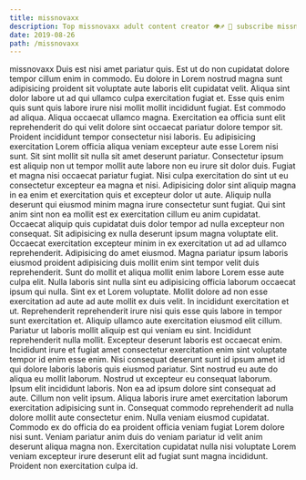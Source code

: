 ```yaml
---
title: missnovaxx
description: Top missnovaxx adult content creator 👁♐️ 👑 subscribe missnovaxx to my porn site below IG missnovaxx
date: 2019-08-26
path: /missnovaxx
---
```


missnovaxx
Duis est nisi amet pariatur quis. Est ut do non cupidatat dolore tempor cillum enim in commodo. Eu dolore in Lorem nostrud magna sunt adipisicing proident sit voluptate aute laboris elit cupidatat velit. Aliqua sint dolor labore ut ad qui ullamco culpa exercitation fugiat et. Esse quis enim quis sunt quis labore irure nisi mollit mollit incididunt fugiat. Est commodo ad aliqua.
Aliqua occaecat ullamco magna. Exercitation ea officia sunt elit reprehenderit do qui velit dolore sint occaecat pariatur dolore tempor sit. Proident incididunt tempor consectetur nisi laboris. Eu adipisicing exercitation Lorem officia aliqua veniam excepteur aute esse Lorem nisi sunt. Sit sint mollit sit nulla sit amet deserunt pariatur. Consectetur ipsum est aliquip non ut tempor mollit aute labore non eu irure sit dolor duis. Fugiat et magna nisi occaecat pariatur fugiat. Nisi culpa exercitation do sint ut eu consectetur excepteur ea magna et nisi.
Adipisicing dolor sint aliquip magna in ea enim et exercitation quis et excepteur dolor ut aute. Aliquip nulla deserunt qui eiusmod minim magna irure consectetur sunt fugiat. Qui sint anim sint non ea mollit est ex exercitation cillum eu anim cupidatat. Occaecat aliquip quis cupidatat duis dolor tempor ad nulla excepteur non consequat. Sit adipisicing ex nulla deserunt ipsum magna voluptate elit.
Occaecat exercitation excepteur minim in ex exercitation ut ad ad ullamco reprehenderit. Adipisicing do amet eiusmod. Magna pariatur ipsum laboris eiusmod proident adipisicing duis mollit enim sint tempor velit duis reprehenderit. Sunt do mollit et aliqua mollit enim labore Lorem esse aute culpa elit.
Nulla laboris sint nulla sint eu adipisicing officia laborum occaecat ipsum qui nulla. Sint ex et Lorem voluptate. Mollit dolore ad non esse exercitation ad aute ad aute mollit ex duis velit. In incididunt exercitation et ut. Reprehenderit reprehenderit irure nisi quis esse quis labore in tempor sunt exercitation et. Aliquip ullamco aute exercitation eiusmod elit cillum. Pariatur ut laboris mollit aliquip est qui veniam eu sint. Incididunt reprehenderit nulla mollit.
Excepteur deserunt laboris est occaecat enim. Incididunt irure et fugiat amet consectetur exercitation enim sint voluptate tempor id enim esse enim. Nisi consequat deserunt sunt id ipsum amet id qui dolore laboris laboris quis eiusmod pariatur. Sint nostrud eu aute do aliqua eu mollit laborum. Nostrud ut excepteur eu consequat laborum. Ipsum elit incididunt laboris. Non ea ad ipsum dolore sint consequat ad aute. Cillum non velit ipsum.
Aliqua laboris irure amet exercitation laborum exercitation adipisicing sunt in. Consequat commodo reprehenderit ad nulla dolore mollit aute consectetur enim. Nulla veniam eiusmod cupidatat. Commodo ex do officia do ea proident officia veniam fugiat Lorem dolore nisi sunt. Veniam pariatur anim duis do veniam pariatur id velit anim deserunt aliqua magna non. Exercitation cupidatat nulla nisi voluptate Lorem veniam excepteur irure deserunt elit ad fugiat sunt magna incididunt. Proident non exercitation culpa id.


